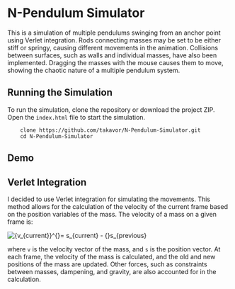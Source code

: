 # N-Pendulum Simulator

This is a simulation of multiple pendulums swinging from an anchor point using Verlet integration. Rods connecting masses may be set to be either stiff or springy, causing different movements in the animation. Collisions between surfaces, such as walls and individual masses, have also been implemented. Dragging the masses with the mouse causes them to move, showing the chaotic nature of a multiple pendulum system.

## Running the Simulation

To run the simulation, clone the repository or download the project ZIP. Open the `index.html` file to start the simulation.
```linux
	clone https://github.com/takavor/N-Pendulum-Simulator.git
	cd N-Pendulum-Simulator
```

## Demo



## Verlet Integration

I decided to use Verlet integration for simulating the movements. This method allows for the calculation of the velocity of the current frame based on the position variables of the mass. The velocity of a mass on a given frame is:

<img src="https://latex.codecogs.com/svg.image?{v_{current}}^{}=&space;s_{current}&space;-&space;{}s_{previous}" title="{v_{current}}^{}= s_{current} - {}s_{previous}" />

where `v` is the velocity vector of the mass, and `s` is the position vector. At each frame, the velocity of the mass is calculated, and the old and new positions of the mass are updated. Other forces, such as constraints between masses, dampening, and gravity, are also accounted for in the calculation. 

